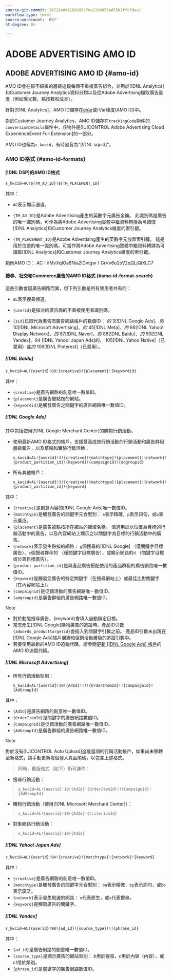 ```yaml
---
source-git-commit: 2b719e00418010b1f8e21b8956ad55b2ffc7dee1
workflow-type: tm+mt
source-wordcount: '697'
ht-degree: 0%

---
```

# ADOBE ADVERTISING AMO ID

## ADOBE ADVERTISING AMO ID {#amo-id}

AMO ID會在較不細微的層級追蹤每個不重複廣告組合，並用於[!DNL Analytics]和Customer Journey Analytics資料分類以及從Adobe Advertising擷取廣告量度（例如曝光數、點按數和成本）。

針對[!DNL Analytics]，AMO ID儲存在[eVar](https://experienceleague.adobe.com/docs/analytics/components/dimensions/evar.html)或rVar維度(AMO ID)中。

對於Customer Journey Analytics，AMO ID儲存在`trackingCode`物件的`conversionDetails`屬性中，該物件是[!UICONTROL Adobe Advertising Cloud ExperienceEvent Full Extension]的一部分。

AMO ID也稱為`s_kwcid`，有時發音為&quot;[!DNL squid]&quot;。

### AMO ID格式 {#amo-id-formats}

#### [!DNL DSP]的AMO ID格式

`s_kwcid=AC!${TM_AD_ID}!${TM_PLACEMENT_ID}`

其中：

* `AC`表示顯示通道。

* `{TM_AD_ID}`是Adobe Advertising產生的英數字元廣告金鑰。 此識別碼是廣告的唯一識別碼，可作為將Adobe Advertising實體中繼資料轉換為可讀取[!DNL Analytics]和Customer Journey Analytics維度的索引鍵。

* `{TM_PLACEMENT_ID}`是Adobe Advertising產生的英數字元放置索引鍵。 這是用於位置的唯一識別碼，可當作將Adobe Advertising實體中繼資料轉譯為可讀取[!DNL Analytics]和Customer Journey Analytics維度的索引鍵。

範例AMO ID： AC！iIMvXqlOa6Nia2lDvtgw！GrVv6o2oV2qQLjQiXLC7

#### 搜尋、社交和Commerce廣告的AMO ID格式 {#amo-id-format-search}

這些引數會因廣告網路而異，但下列引數是所有使用者共有的：

* `AL`表示搜尋頻道。<!-- what about social/Facebook, and display ads on Google (like Gmail, YouTube)? -->

* `{userid}`是指派給廣告商的不重複使用者識別碼。

* `{sid}`已取代為廣告商廣告網路帳戶的數值ID： *的* 3[!DNL Google Ads]、*的* 10[!DNL Microsoft Advertising]、*的* 45[!DNL Meta]、*的* 86[!DNL Yahoo! Display Network]、*的* 87[!DNL Naver]、*的* 88[!DNL Baidu]、*的* 90[!DNL Yandex]、*94* [!DNL Yahoo! Japan Ads]的&#x200B;*、* 105[!DNL Yahoo Native]（已棄用）或&#x200B;*的* 106[!DNL Pinterest]（已棄用）。

##### [!DNL Baidu]

`s_kwcid=AL!{userid}!88!{creative}!{placement}!{keywordid}`

其中：

* `{creative}`是廣告網路的創意唯一數值ID。
* `{placement}`是廣告被點按的網站。
* `{keywordid}`是觸發廣告之關鍵字的廣告網路唯一數值ID。

##### [!DNL Google Ads]

其中包括使用[!DNL Google Merchant Center]的購物行銷活動。

* 使用最新AMO ID格式的帳戶，支援最高成效行銷活動的行銷活動和廣告群組層級報告，以及草稿和實驗行銷活動：

  `s_kwcid=AL!{userid}!3!{creative}!{matchtype}!{placement}!{network}!{product_partition_id}!{keyword}!{campaignid}!{adgroupid}`

* 所有其他帳戶：

  `s_kwcid=AL!{userid}!3!{creative}!{matchtype}!{placement}!{network}!{product_partition_id}!{keyword}`

其中：

<!-- VERIFY CREATIVE description. Also, are there more networks now (audience and shopping?) -->

* `{creative}`是創意內容的[!DNL Google Ads]唯一數值ID。
* `{matchtype}`是觸發廣告的關鍵字元合型別： `e`表示精確，`p`表示詞句，或`b`表示廣泛。
* `{placement}`是廣告被點按所在網站的網域名稱。 值適用於以位置為目標的行銷活動中的廣告，以及內容網站上顯示之以關鍵字為目標的行銷活動中的廣告。
* `{network}`表示發生點按的網路： `g`個搜尋的[!DNL Google] （僅關鍵字目標廣告）、`s`個搜尋夥伴的 （僅關鍵字目標廣告），或顯示網路的`d` （關鍵字目標或位置目標廣告）。
* `{product_partition_id}`是與產品廣告搭配使用的產品群組的廣告網路唯一數值ID。
* `{keyword}`是觸發您廣告的特定關鍵字（在搜尋網站上）或最佳比對關鍵字（在內容網站上）。
* `{campaignid}`是促銷活動的廣告網路唯一數值ID。
* `{adgroupid}`是廣告群組的廣告網路唯一數值ID。

>[!NOTE]
>
>* 對於動態搜尋廣告，{keyword}會填入自動鎖定目標。
>* 當您產生[!DNL Google]購物廣告的追蹤時，產品ID引數`{adwords_producttargetid}`會插入到關鍵字引數之前。 產品ID引數未出現在[!DNL Google Ads]帳戶層級和促銷活動層級的追蹤引數中。
>* 若要使用最新的AMO ID追蹤代碼，請參閱[更新 [!DNL Google Ads] 帳戶](/help/search-social-commerce/campaign-management/accounts/update-amo-id-google.md)的AMO ID追蹤代碼。<!-- Update terminology there too. -->

<!--

##### [!DNL Meta]

`s_kwcid=AL!{userid}!45!{{ad.id}}!{{campaign.id}}!{{adset.id}}`

where:

* `{{ad.id}}` is the unique numeric ID for the ad/creative.

* `{{campaign.id}}` is the unique ID for the campaign.

* `{{adset.id}}` is the unique ID for the ad set.

-->

##### [!DNL Microsoft Advertising]

* 所有行銷活動型別：

  `s_kwcid=AL!{userid}!10!{AdId}!!!!{OrderItemId}!!{CampaignId}!{AdGroupId}`

其中：

* `{AdId}`是廣告網路的創意唯一數值ID。
* `{OrderItemId}`是關鍵字的廣告網路數值ID。
* `{CampaignId}`是促銷活動的廣告網路唯一數值ID。
* `{AdGroupId}`是廣告群組的廣告網路唯一數值ID。

>[!NOTE]
>
> 對於沒有[!UICONTROL Auto Upload]追蹤選項的行銷活動帳戶，如果尚未移轉至新格式，請手動更新每個登入頁面尾碼，以包含上述格式。
> >同時，舊版格式（如下）仍可運作：
>* 搜尋行銷活動：
>  >  `s_kwcid=AL!{userid}!10!{AdId}!{OrderItemId}!!{CampaignId}!{AdGroupId}`
>* 購物行銷活動（使用[!DNL Microsoft Merchant Center]）：
>  >  `s_kwcid=AL!{userid}!10!{AdId}!{CriterionId}`
>* 對象網路行銷活動：
>  >  `s_kwcid=AL!{userid}!10!{AdId}`

##### [!DNL Yahoo! Japan Ads]

`s_kwcid=AL!{userid}!94!{creative}!{matchtype}!{network}!{keyword}`

其中：

* `{creative}`是廣告網路的創意唯一數值ID。
* `{matchtype}`是觸發廣告的關鍵字元合型別： `be`表示精確，`bp`表示詞句，或`bb`表示廣泛。
* `{network}`表示發生點選的網路： `n`代表原生，或`s`代表搜尋。
* `{keyword}`是觸發廣告的關鍵字。

##### [!DNL Yandex]

`s_kwcid=AL!{userid}!90!{ad_id}!{source_type}!!!{phrase_id}`

其中：

* `{ad_id}`是廣告網路的創意唯一數值ID。
* `{source_type}`是顯示廣告的網站型別： *b*&#x200B;用於搜尋，*c*&#x200B;用於內容（內容），或&#x200B;*ct*&#x200B;用於類別。
* `{phrase_id}`是關鍵字的廣告網路數值ID。
